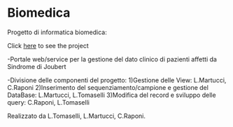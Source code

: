 Biomedica
=====================

Progetto di informatica biomedica:

Click [here](https://github.com/luca-tom/biomedica/Portale/view/HomePage.php) to see the project

-Portale web/service per la gestione del dato clinico di pazienti affetti da Sindrome di Joubert

-Divisione delle componenti del progetto:
  1)Gestione delle View: L.Martucci, C.Raponi
  2)Inserimento del sequenziamento/campione e gestione del DataBase: L.Martucci, L.Tomaselli
  3)Modifica del record e sviluppo delle query: C.Raponi, L.Tomaselli
  
  
Realizzato da L.Tomaselli, L.Martucci, C.Raponi.



